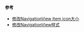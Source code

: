





#### 参考

* [修改NavigationView Item icon大小](http://stackoverflow.com/questions/32179258/how-to-change-the-size-of-menu-item-icon-in-navigationview)
* [修改NavigationView样式](http://stackoverflow.com/questions/31204320/how-can-i-change-the-navigationviews-item-text-size)